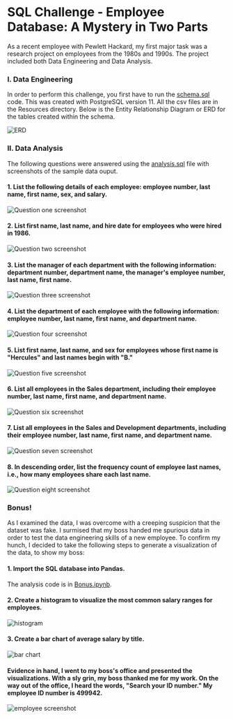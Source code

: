 # SQL Challenge - Employee Database: A Mystery in Two Parts

As a recent employee with Pewlett Hackard, my first major task was a research project on employees from the 1980s and 1990s. The project included both Data Engineering and Data Analysis.

### I. Data Engineering
In order to perform this challenge, you first have to run the [schema.sql](https://github.com/Corters22/sql-challenge/blob/main/EmployeeSQL/schema.sql) code. This was created with PostgreSQL version 11. All the csv files are in the Resources directory.
Below is the Entity Relationship Diagram or ERD for the tables created within the schema.

![ERD](https://github.com/Corters22/sql-challenge/blob/main/EmployeeSQL/ERD.png)

### II. Data Analysis
The following questions were answered using the [analysis.sql](https://github.com/Corters22/sql-challenge/blob/main/EmployeeSQL/analysis.sql) file with screenshots of the sample data ouput.
#### 1. List the following details of each employee: employee number, last name, first name, sex, and salary.

![Question one screenshot](https://github.com/Corters22/sql-challenge/blob/main/Images/Q1.JPG)

#### 2. List first name, last name, and hire date for employees who were hired in 1986.

![Question two screenshot](https://github.com/Corters22/sql-challenge/blob/main/Images/Q2.JPG)

#### 3. List the manager of each department with the following information: department number, department name, the manager's employee number, last name, first name.

![Question three screenshot](https://github.com/Corters22/sql-challenge/blob/main/Images/Q3.JPG)

#### 4. List the department of each employee with the following information: employee number, last name, first name, and department name.

![Question four screenshot](https://github.com/Corters22/sql-challenge/blob/main/Images/Q4.JPG)

#### 5. List first name, last name, and sex for employees whose first name is "Hercules" and last names begin with "B."

![Question five screenshot](https://github.com/Corters22/sql-challenge/blob/main/Images/Q5.JPG)

#### 6. List all employees in the Sales department, including their employee number, last name, first name, and department name.

![Question six screenshot](https://github.com/Corters22/sql-challenge/blob/main/Images/Q6.JPG)

#### 7. List all employees in the Sales and Development departments, including their employee number, last name, first name, and department name.

![Question seven screenshot](https://github.com/Corters22/sql-challenge/blob/main/Images/Q7.JPG)

#### 8. In descending order, list the frequency count of employee last names, i.e., how many employees share each last name.

![Question eight screenshot](https://github.com/Corters22/sql-challenge/blob/main/Images/Q8.JPG)

### Bonus!
As I examined the data, I was overcome with a creeping suspicion that the dataset was fake. I surmised that my boss handed me spurious data in order to test the data engineering skills of a new employee. To confirm my hunch, I decided to take the following steps to generate a visualization of the data, to show my boss:

#### 1. Import the SQL database into Pandas.

The analysis code is in [Bonus.ipynb](https://github.com/Corters22/sql-challenge/blob/main/EmployeeSQL/Bonus.ipynb).

#### 2. Create a histogram to visualize the most common salary ranges for employees.

![histogram](https://github.com/Corters22/sql-challenge/blob/main/Images/salaryhist.png)

#### 3. Create a bar chart of average salary by title.

![bar chart](https://github.com/Corters22/sql-challenge/blob/main/Images/salarybar.png)

#### Evidence in hand, I went to my boss's office and presented the visualizations. With a sly grin, my boss thanked me for my work. On the way out of the office, I heard the words, "Search your ID number." My employee ID number is 499942.

![employee screenshot](https://github.com/Corters22/sql-challenge/blob/main/Images/employeescreenshot.JPG)
